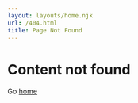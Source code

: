 ```yaml
---
layout: layouts/home.njk
url: /404.html
title: Page Not Found
---
```


# Content not found

Go [home](/)
